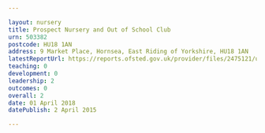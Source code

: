 ```yaml
---

layout: nursery
title: Prospect Nursery and Out of School Club
urn: 503382
postcode: HU18 1AN
address: 9 Market Place, Hornsea, East Riding of Yorkshire, HU18 1AN
latestReportUrl: https://reports.ofsted.gov.uk/provider/files/2475121/urn/503382.pdf
teaching: 0
development: 0
leadership: 2
outcomes: 0
overall: 2
date: 01 April 2018 
datePublish: 2 April 2015

---
```

